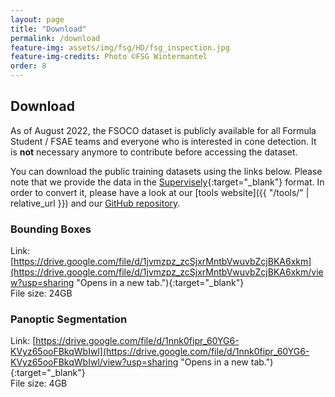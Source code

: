 ```yaml
---
layout: page
title: "Download"
permalink: /download
feature-img: assets/img/fsg/HD/fsg_inspection.jpg
feature-img-credits: Photo ©FSG Wintermantel
order: 8
---
```


## Download

As of August 2022, the FSOCO dataset is publicly available for all Formula Student / FSAE teams and everyone who is interested in cone detection.
It is **not** necessary anymore to contribute before accessing the dataset.

You can download the public training datasets using the links below.
Please note that we provide the data in the [Supervisely](https://supervise.ly/ "Opens in a new tab."){:target="_blank"} format.
In order to convert it, please have a look at our [tools website]({{ "/tools/" | relative_url }}) and our [GitHub repository](https://github.com/fsoco/fsoco-dataset).

### Bounding Boxes
Link: [https://drive.google.com/file/d/1jvmzpz_zcSjxrMntbVwuvbZcjBKA6xkm](https://drive.google.com/file/d/1jvmzpz_zcSjxrMntbVwuvbZcjBKA6xkm/view?usp=sharing "Opens in a new tab."){:target="_blank"}
<br>
File size: 24GB

### Panoptic Segmentation
Link: [https://drive.google.com/file/d/1nnk0fipr_60YG6-KVyz65ooFBkqWbIwl](https://drive.google.com/file/d/1nnk0fipr_60YG6-KVyz65ooFBkqWbIwl/view?usp=sharing "Opens in a new tab."){:target="_blank"}
<br>
File size: 4GB
